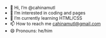 - 👋 Hi, I’m @cahinamutl
- 👀 I’m interested in coding and pages
- 🌱 I’m currently learning HTML/CSS
- 📫 How to reach me cahinamutl@gmail.com
- 😄 Pronouns: he/him
